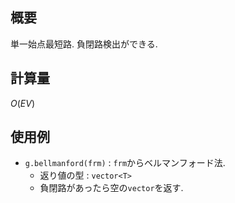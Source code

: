 ## 概要

単一始点最短路. 負閉路検出ができる.

## 計算量

$O(EV)$

## 使用例

* `g.bellmanford(frm)` : `frm`からベルマンフォード法.
  * 返り値の型 : `vector<T>`
  * 負閉路があったら空の`vector`を返す.

